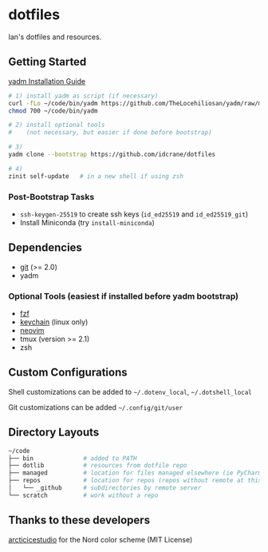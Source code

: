# dotfiles

Ian's dotfiles and resources.

## Getting Started

[yadm Installation Guide](https://yadm.io/docs/install)

```sh
# 1) install yadm as script (if necessary)
curl -fLo ~/code/bin/yadm https://github.com/TheLocehiliosan/yadm/raw/master/yadm
chmod 700 ~/code/bin/yadm

# 2) install optional tools
#    (not necessary, but easier if done before bootstrap)

# 3)
yadm clone --bootstrap https://github.com/idcrane/dotfiles

# 4)
zinit self-update   # in a new shell if using zsh
```

### Post-Bootstrap Tasks

- `ssh-keygen-25519` to create ssh keys (`id_ed25519` and `id_ed25519_git`)
- Install Miniconda (try `install-miniconda`)

## Dependencies

- [git](guides/git.md) (>= 2.0)
- yadm

### Optional Tools (easiest if installed before yadm bootstrap)

- [fzf](guides/fzf.md)
- [keychain](guides/keychain.md) (linux only)
- [neovim](guides/neovim.md)
- tmux (version >= 2.1)
- zsh

## Custom Configurations

Shell customizations can be added to `~/.dotenv_local`, `~/.dotshell_local`

Git customizations can be added  `~/.config/git/user`

## Directory Layouts

```sh
~/code
├── bin              # added to PATH
├── dotlib           # resources from dotfile repo
├── managed          # location for files managed elsewhere (ie PyCharm deploy)
├── repos            # location for repos (repos without remote at this level)
│   └── _github      # subdirectories by remote server
└── scratch          # work without a repo
```

## Thanks to these developers

[arcticicestudio](https://github.com/arcticicestudio) for the Nord color scheme (MIT License)
